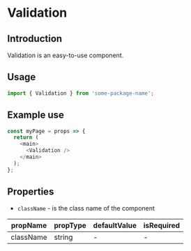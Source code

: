 # Validation

<!-- STORY -->

## Introduction

Validation is an easy-to-use component.

## Usage

```javascript
import { Validation } from 'some-package-name';
```

## Example use

```javascript
const myPage = props => {
  return (
    <main>
      <Validation />
    </main>
  );
};
```

## Properties

- `className` - is the class name of the component

| propName  | propType | defaultValue | isRequired |
| --------- | -------- | ------------ | ---------- |
| className | string   | -            | -          |
